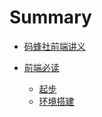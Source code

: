 # Summary

* [码蜂社前端讲义](index.md)

* [前端必读](start/README.md)
    * [起步](start/README.md)
    * [环境搭建](start/README.md)

